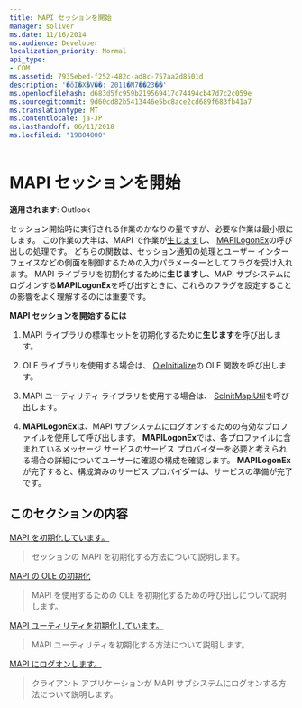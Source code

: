 ```yaml
---
title: MAPI セッションを開始
manager: soliver
ms.date: 11/16/2014
ms.audience: Developer
localization_priority: Normal
api_type:
- COM
ms.assetid: 7935ebed-f252-482c-ad8c-757aa2d8501d
description: '�ŏI�X�V��: 2011�N7��23��'
ms.openlocfilehash: d683d5fc959b219569417c74494cb47d7c2c059e
ms.sourcegitcommit: 9d60cd82b5413446e5bc8ace2cd689f683fb41a7
ms.translationtype: MT
ms.contentlocale: ja-JP
ms.lasthandoff: 06/11/2018
ms.locfileid: "19804000"
---
```

# <a name="starting-a-mapi-session"></a>MAPI セッションを開始

  
  
**適用されます**: Outlook 
  
セッション開始時に実行される作業のかなりの量ですが、必要な作業は最小限にします。 この作業の大半は、MAPI で作業が[生じます](mapiinitialize.md)し、 [MAPILogonEx](mapilogonex.md)の呼び出しの処理です。 どちらの関数は、セッション通知の処理とユーザー インターフェイスなどの側面を制御するための入力パラメーターとしてフラグを受け入れます。 MAPI ライブラリを初期化するために**生じます**し、MAPI サブシステムにログオンする**MAPILogonEx**を呼び出すときに、これらのフラグを設定することの影響をよく理解するのには重要です。 
  
 **MAPI セッションを開始するには**
  
1. MAPI ライブラリの標準セットを初期化するために**生じます**を呼び出します。 
    
2. OLE ライブラリを使用する場合は、 [OleInitialize](http://msdn.microsoft.com/library/9a13e7a0-f2e2-466b-98f5-38d5972fa391%28Office.15%29.aspx)の OLE 関数を呼び出します。
    
3. MAPI ユーティリティ ライブラリを使用する場合は、 [ScInitMapiUtil](scinitmapiutil.md)を呼び出します。
    
4. **MAPILogonEx**は、MAPI サブシステムにログオンするための有効なプロファイルを使用して呼び出します。 **MAPILogonEx**では、各プロファイルに含まれているメッセージ サービスのサービス プロバイダーを必要と考えられる場合の詳細についてユーザーに確認の構成を確認します。 **MAPILogonEx**が完了すると、構成済みのサービス プロバイダーは、サービスの準備が完了です。 
    
## <a name="in-this-section"></a>このセクションの内容

[MAPI を初期化しています。](initializing-mapi.md)
  
> セッションの MAPI を初期化する方法について説明します。
    
[MAPI の OLE の初期化](initializing-ole-for-mapi.md)
  
> MAPI を使用するための OLE を初期化するための呼び出しについて説明します。
    
[MAPI ユーティリティを初期化しています。](initializing-the-mapi-utilities.md)
  
> MAPI ユーティリティを初期化する方法について説明します。
    
[MAPI にログオンします。](logging-on-to-mapi.md)
  
> クライアント アプリケーションが MAPI サブシステムにログオンする方法について説明します。
    

